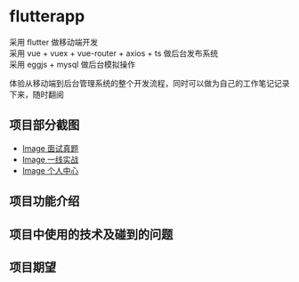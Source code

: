 # flutterapp

采用 flutter 做移动端开发 <br/>
采用 vue + vuex + vue-router + axios + ts 做后台发布系统<br/>
采用 eggjs + mysql 做后台模拟操作<br/>

体验从移动端到后台管理系统的整个开发流程，同时可以做为自己的工作笔记记录下来，随时翻阅

## 项目部分截图

- [Image 面试真题](https://github.com/donghainan/flutter_fontend/blob/master/project/images/1597393320(1).jpg)
- [Image 一线实战](https://github.com/donghainan/flutter_fontend/blob/master/project/images/1597393346(1).jpg)
- [Image 个人中心](https://github.com/donghainan/flutter_fontend/blob/master/project/images/1597393367(1).jpg)

## 项目功能介绍

## 项目中使用的技术及碰到的问题

## 项目期望
